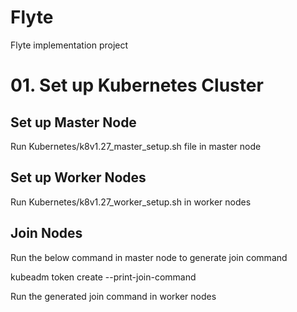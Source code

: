 # Flyte
Flyte implementation project

# 01. Set up Kubernetes Cluster 
## Set up Master Node
Run Kubernetes/k8v1.27_master_setup.sh file in master node

## Set up Worker Nodes
Run Kubernetes/k8v1.27_worker_setup.sh in worker nodes

## Join Nodes
Run the below command in master node to generate join command

kubeadm token create --print-join-command

Run the generated join command in worker nodes

 
